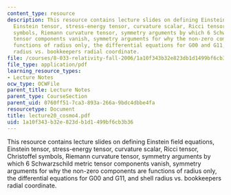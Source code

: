 ```yaml
---
content_type: resource
description: This resource contains lecture slides on defining Einstein field equations,
  Einstein tensor, stress-energy tensor, curvature scalar, Ricci tensor, Christoffel
  symbols, Riemann curvature tensor, symmetry arguments by which 6 Schwarzschild metric
  tensor components vanish, symmetry arguments for why the non-zero components are
  functions of radius only, the differential equations for G00 and G11, and shell
  radius vs. bookkeepers radial coordinate.
file: /courses/8-033-relativity-fall-2006/1a10f343b32e823db1d1499bf6cb3b36_lecture20_cosmo4.pdf
file_type: application/pdf
learning_resource_types:
- Lecture Notes
ocw_type: OCWFile
parent_title: Lecture Notes
parent_type: CourseSection
parent_uid: 0760ff51-7ca3-893a-266a-9bdc4dbbe4fa
resourcetype: Document
title: lecture20_cosmo4.pdf
uid: 1a10f343-b32e-823d-b1d1-499bf6cb3b36
---
```

This resource contains lecture slides on defining Einstein field equations, Einstein tensor, stress-energy tensor, curvature scalar, Ricci tensor, Christoffel symbols, Riemann curvature tensor, symmetry arguments by which 6 Schwarzschild metric tensor components vanish, symmetry arguments for why the non-zero components are functions of radius only, the differential equations for G00 and G11, and shell radius vs. bookkeepers radial coordinate.

